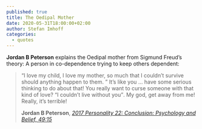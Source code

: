 ```yaml
---
published: true
title: The Oedipal Mother
date: 2020-05-31T18:00:00+02:00
author: Stefan Imhoff
categories:
  - quotes
---
```


**Jordan B Peterson** explains the Oedipal mother from Sigmund Freud’s theory: A person in co-dependence trying to keep others dependent:

> <q>I love my child, I love my mother, so much that I couldn’t survive should anything happen to them. </q> It’s like you … have some serious thinking to do about that! You really want to curse someone with that kind of love? <q>I couldn’t live without you</q>. My god, get away from me! Really, it’s terrible!
>
> **Jordan B Peterson**, _[2017 Personality 22: Conclusion: Psychology and Belief, 49:15](https://youtu.be/J9j-bVDrGdI)_
